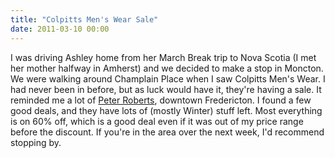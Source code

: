 ```yaml
---
title: "Colpitts Men's Wear Sale"
date: 2011-03-10 00:00
---
```


<p>I was driving Ashley home from her March Break trip to Nova Scotia (I met her mother halfway in Amherst) and we decided to make a stop in Moncton. We were walking around Champlain Place when I saw Colpitts Men's Wear. I had never been in before, but as luck would have it, they're having a sale.
It reminded me a lot of <a href="http://www.peterrobertsformen.com/index.html" target="_blank">Peter Roberts</a>, downtown Fredericton. I found a few good deals, and they have lots of (mostly Winter) stuff left. Most everything is on 60% off, which is a good deal even if it was out of my price range before the discount. If you're in the area over the next week, I'd recommend stopping by.</p>

<!-- more -->

